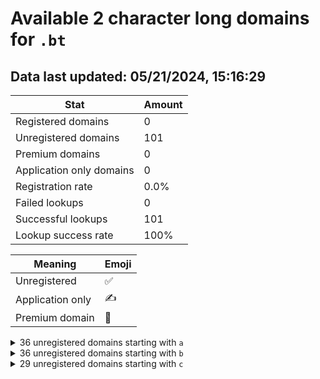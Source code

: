 # Available 2 character long domains for `.bt`

## Data last updated: 05/21/2024, 15:16:29

|Stat|Amount|
|--|--|
|Registered domains|0|
|Unregistered domains|101|
|Premium domains|0|
|Application only domains|0|
|Registration rate|0.0%|
|Failed lookups|0|
|Successful lookups|101|
|Lookup success rate|100%|


|Meaning|Emoji|
|--|--|
|Unregistered|:white_check_mark:|
|Application only|:writing_hand:|
|Premium domain|:gem:|

<details>
<summary>36 unregistered domains starting with <bold><code>a</code></bold></summary>

|Type|Domain|
|--|--|
|:white_check_mark:|`a0.bt`|
|:white_check_mark:|`a1.bt`|
|:white_check_mark:|`a2.bt`|
|:white_check_mark:|`a3.bt`|
|:white_check_mark:|`a4.bt`|
|:white_check_mark:|`a5.bt`|
|:white_check_mark:|`a6.bt`|
|:white_check_mark:|`a7.bt`|
|:white_check_mark:|`a8.bt`|
|:white_check_mark:|`a9.bt`|
|:white_check_mark:|`aa.bt`|
|:white_check_mark:|`ab.bt`|
|:white_check_mark:|`ac.bt`|
|:white_check_mark:|`ad.bt`|
|:white_check_mark:|`ae.bt`|
|:white_check_mark:|`af.bt`|
|:white_check_mark:|`ag.bt`|
|:white_check_mark:|`ah.bt`|
|:white_check_mark:|`ai.bt`|
|:white_check_mark:|`aj.bt`|
|:white_check_mark:|`ak.bt`|
|:white_check_mark:|`al.bt`|
|:white_check_mark:|`am.bt`|
|:white_check_mark:|`an.bt`|
|:white_check_mark:|`ao.bt`|
|:white_check_mark:|`ap.bt`|
|:white_check_mark:|`aq.bt`|
|:white_check_mark:|`ar.bt`|
|:white_check_mark:|`as.bt`|
|:white_check_mark:|`at.bt`|
|:white_check_mark:|`au.bt`|
|:white_check_mark:|`av.bt`|
|:white_check_mark:|`aw.bt`|
|:white_check_mark:|`ax.bt`|
|:white_check_mark:|`ay.bt`|
|:white_check_mark:|`az.bt`|
</details>
<details>
<summary>36 unregistered domains starting with <bold><code>b</code></bold></summary>

|Type|Domain|
|--|--|
|:white_check_mark:|`b0.bt`|
|:white_check_mark:|`b1.bt`|
|:white_check_mark:|`b2.bt`|
|:white_check_mark:|`b3.bt`|
|:white_check_mark:|`b4.bt`|
|:white_check_mark:|`b5.bt`|
|:white_check_mark:|`b6.bt`|
|:white_check_mark:|`b7.bt`|
|:white_check_mark:|`b8.bt`|
|:white_check_mark:|`b9.bt`|
|:white_check_mark:|`ba.bt`|
|:white_check_mark:|`bb.bt`|
|:white_check_mark:|`bc.bt`|
|:white_check_mark:|`bd.bt`|
|:white_check_mark:|`be.bt`|
|:white_check_mark:|`bf.bt`|
|:white_check_mark:|`bg.bt`|
|:white_check_mark:|`bh.bt`|
|:white_check_mark:|`bi.bt`|
|:white_check_mark:|`bj.bt`|
|:white_check_mark:|`bk.bt`|
|:white_check_mark:|`bl.bt`|
|:white_check_mark:|`bm.bt`|
|:white_check_mark:|`bn.bt`|
|:white_check_mark:|`bo.bt`|
|:white_check_mark:|`bp.bt`|
|:white_check_mark:|`bq.bt`|
|:white_check_mark:|`br.bt`|
|:white_check_mark:|`bs.bt`|
|:white_check_mark:|`bt.bt`|
|:white_check_mark:|`bu.bt`|
|:white_check_mark:|`bv.bt`|
|:white_check_mark:|`bw.bt`|
|:white_check_mark:|`bx.bt`|
|:white_check_mark:|`by.bt`|
|:white_check_mark:|`bz.bt`|
</details>
<details>
<summary>29 unregistered domains starting with <bold><code>c</code></bold></summary>

|Type|Domain|
|--|--|
|:white_check_mark:|`c0.bt`|
|:white_check_mark:|`c1.bt`|
|:white_check_mark:|`c2.bt`|
|:white_check_mark:|`ca.bt`|
|:white_check_mark:|`cb.bt`|
|:white_check_mark:|`cc.bt`|
|:white_check_mark:|`cd.bt`|
|:white_check_mark:|`ce.bt`|
|:white_check_mark:|`cf.bt`|
|:white_check_mark:|`cg.bt`|
|:white_check_mark:|`ch.bt`|
|:white_check_mark:|`ci.bt`|
|:white_check_mark:|`cj.bt`|
|:white_check_mark:|`ck.bt`|
|:white_check_mark:|`cl.bt`|
|:white_check_mark:|`cm.bt`|
|:white_check_mark:|`cn.bt`|
|:white_check_mark:|`co.bt`|
|:white_check_mark:|`cp.bt`|
|:white_check_mark:|`cq.bt`|
|:white_check_mark:|`cr.bt`|
|:white_check_mark:|`cs.bt`|
|:white_check_mark:|`ct.bt`|
|:white_check_mark:|`cu.bt`|
|:white_check_mark:|`cv.bt`|
|:white_check_mark:|`cw.bt`|
|:white_check_mark:|`cx.bt`|
|:white_check_mark:|`cy.bt`|
|:white_check_mark:|`cz.bt`|
</details>